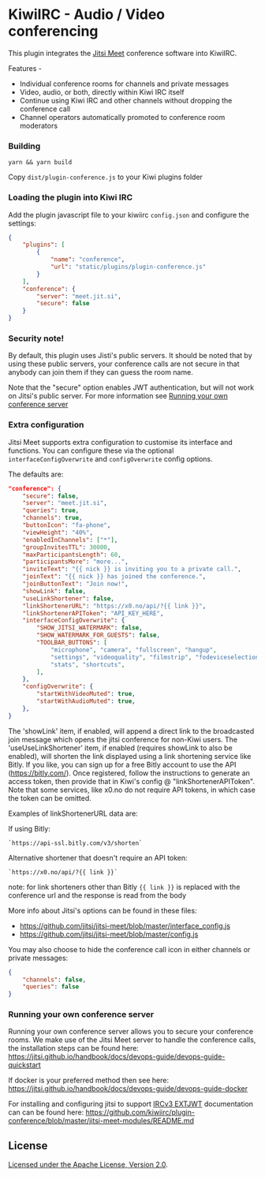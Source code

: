 # KiwiIRC - Audio / Video conferencing

This plugin integrates the [Jitsi Meet](https://jitsi.org/jitsi-meet/) conference software into KiwiIRC.

Features -
* Individual conference rooms for channels and private messages
* Video, audio, or both, directly within Kiwi IRC itself
* Continue using Kiwi IRC and other channels without dropping the conference call
* Channel operators automatically promoted to conference room moderators

### Building
~~~shell
yarn && yarn build
~~~

Copy `dist/plugin-conference.js` to your Kiwi plugins folder

### Loading the plugin into Kiwi IRC
Add the plugin javascript file to your kiwiirc `config.json` and configure the settings:

```json
{
    "plugins": [
        {
            "name": "conference",
            "url": "static/plugins/plugin-conference.js"
        }
    ],
    "conference": {
        "server": "meet.jit.si",
        "secure": false
    }
}
```

### Security note!
By default, this plugin uses Jisti's public servers. It should be noted that by using these public servers, your conference calls are not secure in that anybody can join them if they can guess the room name.

Note that the "secure" option enables JWT authentication, but will not work on Jitsi's public server. For more information see [Running your own conference server](#Running-your-own-conference-server)

### Extra configuration
Jitsi Meet supports extra configuration to customise its interface and functions. You can configure these via the optional `interfaceConfigOverwrite` and `configOverwrite` config options.

The defaults are:
~~~json
"conference": {
    "secure": false,
    "server": "meet.jit.si",
    "queries": true,
    "channels": true,
    "buttonIcon": "fa-phone",
    "viewHeight": "40%",
    "enabledInChannels": ["*"],
    "groupInvitesTTL": 30000,
    "maxParticipantsLength": 60,
    "participantsMore": "more...",
    "inviteText": "{{ nick }} is inviting you to a private call.",
    "joinText": "{{ nick }} has joined the conference.",
    "joinButtonText": "Join now!",
    "showLink": false,
    "useLinkShortener": false,
    "linkShortenerURL": "https://x0.no/api/?{{ link }}",
    "linkShortenerAPIToken": "API_KEY_HERE",
    "interfaceConfigOverwrite": {
        "SHOW_JITSI_WATERMARK": false,
        "SHOW_WATERMARK_FOR_GUESTS": false,
        "TOOLBAR_BUTTONS": [
            "microphone", "camera", "fullscreen", "hangup",
            "settings", "videoquality", "filmstrip", "fodeviceselection",
            "stats", "shortcuts",
        ],
    },
    "configOverwrite": {
        "startWithVideoMuted": true,
        "startWithAudioMuted": true,
    },
}
~~~

The 'showLink' item, if enabled, will append a direct link to the broadcasted join message which opens the jitsi conference for non-Kiwi users.
The 'useUseLinkShortener' item, if enabled (requires showLink to also be enabled), will shorten the link displayed using a link shortening service like Bitly. If you like, you can sign up for a free Bitly account to use the API (https://bitly.com/). Once registered, follow the instructions to generate an access token, then provide that in Kiwi's config @ "linkShortenerAPIToken". Note that some services, like x0.no do not require API tokens, in which case the token can be omitted.

Examples of linkShortenerURL data are:

If using Bitly:

    `https://api-ssl.bitly.com/v3/shorten`

Alternative shortener that doesn't require an API token:

    `https://x0.no/api/?{{ link }}`

note: for link shorteners other than Bitly `{{ link }}` is replaced with the conference url and the response is read from the body

More info about Jitsi's options can be found in these files:
* https://github.com/jitsi/jitsi-meet/blob/master/interface_config.js
* https://github.com/jitsi/jitsi-meet/blob/master/config.js

You may also choose to hide the conference call icon in either channels or private messages:
```json
{
    "channels": false,
    "queries": false
}
```
### Running your own conference server
Running your own conference server allows you to secure your conference rooms. We make use of the Jitsi Meet server to handle the conference calls, the installation steps can be found here: https://jitsi.github.io/handbook/docs/devops-guide/devops-guide-quickstart

If docker is your preferred method then see here: https://jitsi.github.io/handbook/docs/devops-guide/devops-guide-docker

For installing and configuring jitsi to support [IRCv3 EXTJWT](https://github.com/ircv3/ircv3-specifications/pull/341) documentation can can be found here: https://github.com/kiwiirc/plugin-conference/blob/master/jitsi-meet-modules/README.md


## License

[ Licensed under the Apache License, Version 2.0](LICENSE).
